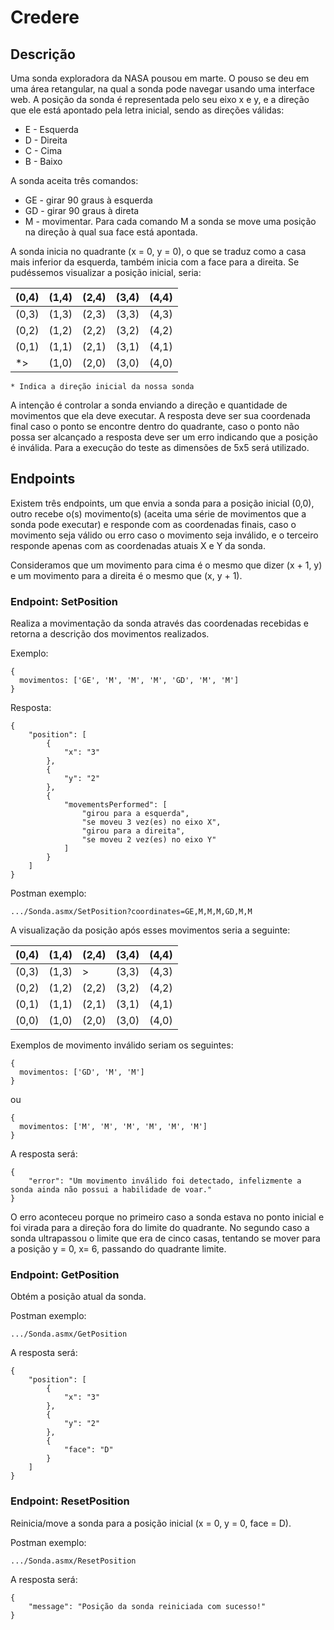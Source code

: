 # Credere

## Descrição
Uma sonda exploradora da NASA pousou em marte. O pouso se deu em uma área retangular, na qual a sonda pode navegar usando uma interface web. A posição da sonda é representada pelo seu eixo x e y, e a direção que ele está apontado pela letra inicial, sendo as direções válidas:

* E - Esquerda
* D - Direita
* C - Cima
* B - Baixo

A sonda aceita três comandos:

* GE - girar 90 graus à esquerda
* GD - girar 90 graus à direta
* M - movimentar. Para cada comando M a sonda se move uma posição na direção à qual sua face está apontada.

A sonda inicia no quadrante (x = 0, y = 0), o que se traduz como a casa mais inferior da esquerda, também inicia com a face para a direita. Se pudéssemos visualizar a posição inicial, seria:

(0,4) | (1,4) | (2,4) | (3,4) | (4,4)
--- | --- | --- | --- | ---
(0,3) | (1,3) | (2,3) | (3,3) | (4,3)
(0,2) | (1,2) | (2,2) | (3,2) | (4,2)
(0,1) | (1,1) | (2,1) | (3,1) | (4,1)
  *> | (1,0) | (2,0) | (3,0) | (4,0)

```
* Indica a direção inicial da nossa sonda
```

A intenção é controlar a sonda enviando a direção e quantidade de movimentos que ela deve executar. A resposta deve ser sua coordenada final caso o ponto se encontre dentro do quadrante, caso o ponto não possa ser alcançado a resposta deve ser um erro indicando que a posição é inválida. Para a execução do teste as dimensões de 5x5 será utilizado.

## Endpoints
Existem três endpoints, um que envia a sonda para a posição inicial (0,0), outro recebe o(s) movimento(s) (aceita uma série de movimentos que a sonda pode executar) e responde com as coordenadas finais, caso o movimento seja válido ou erro caso o movimento seja inválido, e o terceiro responde apenas com as coordenadas atuais X e Y da sonda.

Consideramos que um movimento para cima é o mesmo que dizer (x + 1, y) e um movimento para a direita é o mesmo que (x, y + 1).


### Endpoint: SetPosition
Realiza a movimentação da sonda através das coordenadas recebidas e retorna a descrição dos movimentos realizados.

Exemplo:

```
{
  movimentos: ['GE', 'M', 'M', 'M', 'GD', 'M', 'M']
}
```

Resposta:

```
{
    "position": [
        {
            "x": "3"
        },
        {
            "y": "2"
        },
        {
            "movementsPerformed": [
                "girou para a esquerda",
                "se moveu 3 vez(es) no eixo X",
                "girou para a direita",
                "se moveu 2 vez(es) no eixo Y"
            ]
        }
    ]
}
```

Postman exemplo:

```
.../Sonda.asmx/SetPosition?coordinates=GE,M,M,M,GD,M,M
```

A visualização da posição após esses movimentos seria a seguinte:

(0,4) | (1,4) | (2,4) | (3,4) | (4,4)
--- | --- | --- | --- | ---
(0,3) | (1,3) |  > | (3,3) | (4,3)
(0,2) | (1,2) | (2,2) | (3,2) | (4,2)
(0,1) | (1,1) | (2,1) | (3,1) | (4,1)
(0,0) | (1,0) | (2,0) | (3,0) | (4,0)

Exemplos de movimento inválido seriam os seguintes:

```
{
  movimentos: ['GD', 'M', 'M']
}
```

ou

```
{
  movimentos: ['M', 'M', 'M', 'M', 'M', 'M']
}
```

A resposta será:

```
{
    "error": "Um movimento inválido foi detectado, infelizmente a sonda ainda não possui a habilidade de voar."
}
```

O erro aconteceu porque no primeiro caso a sonda estava no ponto inicial e foi virada para a direção fora do limite do quadrante. No segundo caso a sonda ultrapassou o limite que era de cinco casas, tentando se mover para a posição y = 0, x= 6, passando do quadrante limite.

### Endpoint: GetPosition
Obtém a posição atual da sonda.

Postman exemplo:

```
.../Sonda.asmx/GetPosition
```

A resposta será:

```
{
    "position": [
        {
            "x": "3"
        },
        {
            "y": "2"
        },
        {
            "face": "D"
        }
    ]
}
```

### Endpoint: ResetPosition
Reinicia/move a sonda para a posição inicial (x = 0, y = 0, face = D).

Postman exemplo:

```
.../Sonda.asmx/ResetPosition
```

A resposta será:

```
{
    "message": "Posição da sonda reiniciada com sucesso!"
}
```
